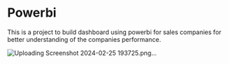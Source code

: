 # Powerbi
This is a project to build dashboard using powerbi for sales companies for better understanding of the companies performance.

![Uploading Screenshot 2024-02-25 193725.png…]()
